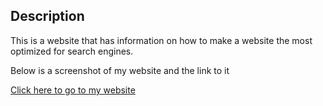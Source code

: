 ## Description
This is a website that has information on how to make a website the most optimized for search engines.

Below is a screenshot of my website and the link to it

<a href="file:///C:/Users/ethan/Challenges/chall1/Develop/index.html">Click here to go to my website<a>
